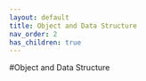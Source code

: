 ```yaml
---
layout: default
title: Object and Data Structure
nav_order: 2
has_children: true
---
```

#Object and Data Structure 